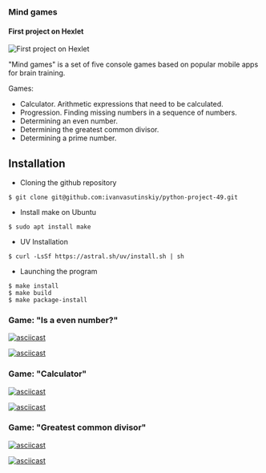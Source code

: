 ### Mind games
#### First project on Hexlet
![First project on Hexlet](https://mindgames-productions.com/wp-content/uploads/2019/07/table-banner.png)

"Mind games" is a set of five console games based on popular mobile apps for brain training.

Games:
- Calculator. Arithmetic expressions that need to be calculated.
- Progression. Finding missing numbers in a sequence of numbers.
- Determining an even number.
- Determining the greatest common divisor.
- Determining a prime number.

## Installation

- Сloning the github repository
```
$ git clone git@github.com:ivanvasutinskiy/python-project-49.git
```
- Install make on Ubuntu
```
$ sudo apt install make
```
- UV Installation
```
$ curl -LsSf https://astral.sh/uv/install.sh | sh
```

- Launching the program
```
$ make install
$ make build 
$ make package-install
```

### Game: "Is a even number?"

[![asciicast](https://asciinema.org/a/i9vkJ0GSOL9CeRIDR7caLYgw3.svg)](https://asciinema.org/a/i9vkJ0GSOL9CeRIDR7caLYgw3)

[![asciicast](https://asciinema.org/a/ot8swpxShSjugoSSr9FfSOGlS.svg)](https://asciinema.org/a/ot8swpxShSjugoSSr9FfSOGlS)

### Game: "Calculator"

[![asciicast](https://asciinema.org/a/9IkVClfvCC5RkfHQKQ0TSzXKw.svg)](https://asciinema.org/a/9IkVClfvCC5RkfHQKQ0TSzXKw)

[![asciicast](https://asciinema.org/a/8Lme8sh352ABSxeKMAsi3fvQr.svg)](https://asciinema.org/a/8Lme8sh352ABSxeKMAsi3fvQr)

### Game: "Greatest common divisor"

[![asciicast](https://asciinema.org/a/7Z2CgSEAyer4cBaOCjOBgL6Ab.svg)](https://asciinema.org/a/7Z2CgSEAyer4cBaOCjOBgL6Ab)

[![asciicast](https://asciinema.org/a/jrmDSEyvcZR8GLpE6Nqjl2rd0.svg)](https://asciinema.org/a/jrmDSEyvcZR8GLpE6Nqjl2rd0)



